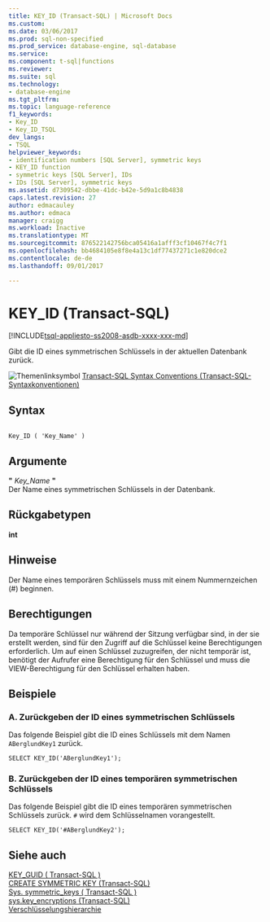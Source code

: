 ```yaml
---
title: KEY_ID (Transact-SQL) | Microsoft Docs
ms.custom: 
ms.date: 03/06/2017
ms.prod: sql-non-specified
ms.prod_service: database-engine, sql-database
ms.service: 
ms.component: t-sql|functions
ms.reviewer: 
ms.suite: sql
ms.technology:
- database-engine
ms.tgt_pltfrm: 
ms.topic: language-reference
f1_keywords:
- Key_ID
- Key_ID_TSQL
dev_langs:
- TSQL
helpviewer_keywords:
- identification numbers [SQL Server], symmetric keys
- KEY_ID function
- symmetric keys [SQL Server], IDs
- IDs [SQL Server], symmetric keys
ms.assetid: d7309542-dbbe-41dc-b42e-5d9a1c8b4838
caps.latest.revision: 27
author: edmacauley
ms.author: edmaca
manager: craigg
ms.workload: Inactive
ms.translationtype: MT
ms.sourcegitcommit: 876522142756bca05416a1afff3cf10467f4c7f1
ms.openlocfilehash: bb4684105e8f8e4a13c1df77437271c1e820dce2
ms.contentlocale: de-de
ms.lasthandoff: 09/01/2017

---
```

# <a name="keyid-transact-sql"></a>KEY_ID (Transact-SQL)
[!INCLUDE[tsql-appliesto-ss2008-asdb-xxxx-xxx-md](../../includes/tsql-appliesto-ss2008-asdb-xxxx-xxx-md.md)]

  Gibt die ID eines symmetrischen Schlüssels in der aktuellen Datenbank zurück.  
  
 ![Themenlinksymbol](../../database-engine/configure-windows/media/topic-link.gif "Topic link icon") [Transact-SQL Syntax Conventions (Transact-SQL-Syntaxkonventionen)](../../t-sql/language-elements/transact-sql-syntax-conventions-transact-sql.md)  
  
## <a name="syntax"></a>Syntax  
  
```  
  
Key_ID ( 'Key_Name' )  
```  
  
## <a name="arguments"></a>Argumente  
 **"** *Key_Name* **"**  
 Der Name eines symmetrischen Schlüssels in der Datenbank.  
  
## <a name="return-types"></a>Rückgabetypen  
 **int**  
  
## <a name="remarks"></a>Hinweise  
 Der Name eines temporären Schlüssels muss mit einem Nummernzeichen (#) beginnen.  
  
## <a name="permissions"></a>Berechtigungen  
 Da temporäre Schlüssel nur während der Sitzung verfügbar sind, in der sie erstellt werden, sind für den Zugriff auf die Schlüssel keine Berechtigungen erforderlich. Um auf einen Schlüssel zuzugreifen, der nicht temporär ist, benötigt der Aufrufer eine Berechtigung für den Schlüssel und muss die VIEW-Berechtigung für den Schlüssel erhalten haben.  
  
## <a name="examples"></a>Beispiele  
  
### <a name="a-returning-the-id-of-a-symmetric-key"></a>A. Zurückgeben der ID eines symmetrischen Schlüssels  
 Das folgende Beispiel gibt die ID eines Schlüssels mit dem Namen `ABerglundKey1` zurück.  
  
```  
SELECT KEY_ID('ABerglundKey1');  
```  
  
### <a name="b-returning-the-id-of-a-temporary-symmetric-key"></a>B. Zurückgeben der ID eines temporären symmetrischen Schlüssels  
 Das folgende Beispiel gibt die ID eines temporären symmetrischen Schlüssels zurück. `#` wird dem Schlüsselnamen vorangestellt.  
  
```  
SELECT KEY_ID('#ABerglundKey2');  
```  
  
## <a name="see-also"></a>Siehe auch  
 [KEY_GUID &#40; Transact-SQL &#41;](../../t-sql/functions/key-guid-transact-sql.md)   
 [CREATE SYMMETRIC KEY &#40;Transact-SQL&#41;](../../t-sql/statements/create-symmetric-key-transact-sql.md)   
 [Sys. symmetric_keys &#40; Transact-SQL &#41;](../../relational-databases/system-catalog-views/sys-symmetric-keys-transact-sql.md)   
 [sys.key_encryptions &#40;Transact-SQL&#41;](../../relational-databases/system-catalog-views/sys-key-encryptions-transact-sql.md)   
 [Verschlüsselungshierarchie](../../relational-databases/security/encryption/encryption-hierarchy.md)  
  
  

